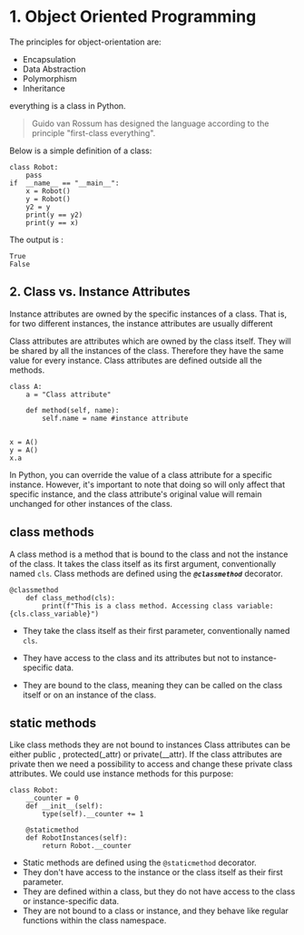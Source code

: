 # 1. Object Oriented Programming

The principles for object-orientation are:
- Encapsulation
- Data Abstraction
- Polymorphism
- Inheritance

everything is a class in Python.
>Guido van Rossum has designed the language
>according to the principle "first-class everything".

Below is a simple definition of a class:
    
    class Robot:
        pass
    if  __name__ == "__main__":
        x = Robot()
        y = Robot()
        y2 = y
        print(y == y2)
        print(y == x)

The output is :

```
True
False
```

## 2. Class vs. Instance Attributes

Instance attributes are owned by the specific instances of a class. That is, for two different instances, the instance attributes are usually different

Class attributes are attributes which are owned by the class itself. They will be shared by all the instances of the class. Therefore they have the same value for every instance. Class attributes are defined outside all the methods.

```
class A:
    a = "Class attribute"

    def method(self, name):
        self.name = name #instance attribute
    

x = A()
y = A()
x.a
```

In Python, you can override the value of a class attribute for a specific instance. However, it's important to note that doing so will only affect that specific instance, and the class attribute's original value will remain unchanged for other instances of the class.

## class methods
A class method is a method that is bound to the class and not the instance of the class. It takes the class itself as its first argument, conventionally named `cls`. Class methods are defined using the ***`@classmethod`*** decorator.

```
@classmethod
    def class_method(cls):
        print(f"This is a class method. Accessing class variable: {cls.class_variable}")
```

- They take the class itself as their first parameter, conventionally named `cls`.

- They have access to the class and its attributes but not to instance-specific data.

- They are bound to the class, meaning they can be called on the class itself or on an instance of the class.

## static methods
Like class methods they are not bound to instances
Class attributes can be either public , protected(_attr) or private(__attr). If the class attributes are private then we need a possibility to access and change these private class attributes.
We could use instance methods for this purpose:
```
class Robot:
    __counter = 0
    def __init__(self):
        type(self).__counter += 1

    @staticmethod
    def RobotInstances(self):
        return Robot.__counter
```

- Static methods are defined using the `@staticmethod` decorator.
- They don't have access to the instance or the class itself as their first parameter.
- They are defined within a class, but they do not have access to the class or instance-specific data.
- They are not bound to a class or instance, and they behave like regular functions within the class namespace.